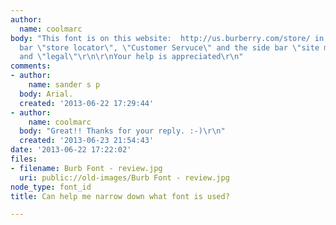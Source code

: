 ```yaml
---
author:
  name: coolmarc
body: "This font is on this website:  http://us.burberry.com/store/ in the navigation
  bar \"store locator\", \"Customer Servuce\" and the side bar \"site map\" \"corporate\"
  and \"legal\"\r\n\r\nYour help is appreciated\r\n"
comments:
- author:
    name: sander s p
  body: Arial.
  created: '2013-06-22 17:29:44'
- author:
    name: coolmarc
  body: "Great!! Thanks for your reply. :-)\r\n"
  created: '2013-06-23 21:54:43'
date: '2013-06-22 17:22:02'
files:
- filename: Burb Font - review.jpg
  uri: public://old-images/Burb Font - review.jpg
node_type: font_id
title: Can help me narrow down what font is used?

---
```

